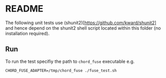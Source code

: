 README
======

The following unit tests use (shunit2)[https://github.com/kward/shunit2] and hence depend on the shunit2 shell script located within this folder (no installation required).

Run
---

To run the test specifiy the path to `chord_fuse` executable e.g.

```
CHORD_FUSE_ADAPTER=/tmp/chord_fuse ./fuse_test.sh
```

